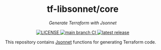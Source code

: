 <h1 align="center">tf-libsonnet/core</h1>

<p align="center">
  <em>Generate Terraform with Jsonnet</em>
</p>

<p align="center">
  <a href="https://github.com/tf-libsonnet/core/blob/main/LICENSE">
    <img alt="LICENSE" src="https://img.shields.io/github/license/tf-libsonnet/core?style=for-the-badge">
  </a>
  <a href="https://github.com/tf-libsonnet/core/actions/workflows/lint-and-test.yml?query=branch%3Amain">
    <img alt="main branch CI" src="https://img.shields.io/github/workflow/status/tf-libsonnet/core/lint-and-test/main?logo=github&label=CI&style=for-the-badge">
  </a>
  <a href="https://github.com/tf-libsonnet/core/releases/latest">
    <img alt="latest release" src="https://img.shields.io/github/v/release/tf-libsonnet/core?style=for-the-badge">
  </a>
</p>

This repository contains [Jsonnet](https://jsonnet.org/) functions for generating Terraform code.
